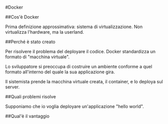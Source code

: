 #Docker

##Cos'è Docker

Prima definizione approssimativa: sistema di
virtualizzazione.  Non virtualizza l'hardware, ma la
userland.

##Perché è stato creato

Per risolvere il problema del deployare il codice.  Docker
standardizza un formato di "macchina virtuale".

Lo sviluppatore si preoccupa di costruire un ambiente
conforme a quel formato all'interno del quale la sua
applicazione gira.

Il sistemista prende la macchina virtuale creata, il
container, e lo deploya sul server.

##Quali problemi risolve

Supponiamo che io voglia deployare un'applicazione "hello
world".

##Qual'è il vantaggio
